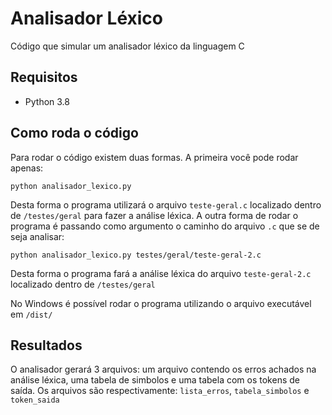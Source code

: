 # Analisador Léxico

Código que simular um analisador léxico da linguagem C

## Requisitos

- Python 3.8

## Como roda o código

Para rodar o código existem duas formas. A primeira você pode rodar apenas:

```
python analisador_lexico.py
```

Desta forma o programa utilizará o arquivo `teste-geral.c` localizado dentro de `/testes/geral` para fazer a análise léxica. A outra forma de rodar o 
programa é passando como argumento o caminho do arquivo `.c` que se de seja analisar:

```
python analisador_lexico.py testes/geral/teste-geral-2.c
```

Desta forma o programa fará a análise léxica do arquivo `teste-geral-2.c` localizado dentro de `/testes/geral`

No Windows é possível rodar o programa utilizando o arquivo executável em `/dist/`

## Resultados

O analisador gerará 3 arquivos: um arquivo contendo os erros achados na análise léxica, uma tabela de simbolos e uma tabela com os tokens de saída.
Os arquivos são respectivamente: `lista_erros`, `tabela_simbolos` e `token_saida`
